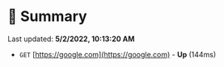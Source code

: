 # 📖 Summary
Last updated: **5/2/2022, 10:13:20 AM**

- `GET` [https://google.com](https://google.com) - **Up** (144ms)
